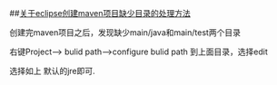 ##[关于eclipse创建maven项目缺少目录的处理方法](https://blog.csdn.net/xiejunxing/article/details/78107778?utm_medium=distribute.pc_relevant.none-task-blog-baidujs-8)

创建完maven项目之后，发现缺少main/java和main/test两个目录

右键Project--> bulid path-->configure bulid path 到上面目录，选择edit

选择如上 默认的jre即可.